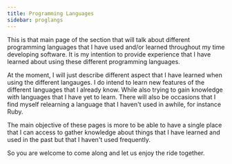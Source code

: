 ```yaml
---
title: Programming Languages
sidebar: proglangs
---
```


This is that main page of the section that will talk about different programming languages that I have used and/or
learned throughout my time developing software.  It is my intention to provide experience that I have learned about
using these different programming languages.

At the moment, I will just describe different aspect that I have learned when using the different langauges.  I do
intend to learn new features of the different languages that I already know.  While also trying to gain knowledge
with languages that I have yet to learn.  There will also be occasions that I find myself relearning a language that
I haven't used in awhile, for instance Ruby.

The main objective of these pages is more to be able to have a single place that I can access to gather knowledge
about things that I have learned and used in the past but that I haven't used frequently.

So you are welcome to come along and let us enjoy the ride together.

